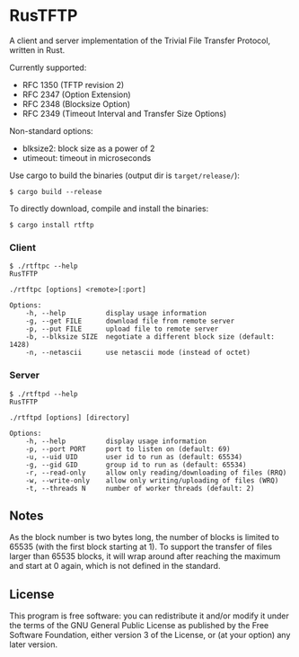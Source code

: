 RusTFTP
=======

A client and server implementation of the Trivial File Transfer Protocol,
written in Rust.


Currently supported:
* RFC 1350 (TFTP revision 2)
* RFC 2347 (Option Extension)
* RFC 2348 (Blocksize Option)
* RFC 2349 (Timeout Interval and Transfer Size Options)

Non-standard options:
* blksize2: block size as a power of 2
* utimeout: timeout in microseconds


Use cargo to build the binaries (output dir is `target/release/`):
```
$ cargo build --release
```

To directly download, compile and install the binaries:
```
$ cargo install rtftp
```


### Client

```
$ ./rtftpc --help
RusTFTP

./rtftpc [options] <remote>[:port]

Options:
    -h, --help          display usage information
    -g, --get FILE      download file from remote server
    -p, --put FILE      upload file to remote server
    -b, --blksize SIZE  negotiate a different block size (default: 1428)
    -n, --netascii      use netascii mode (instead of octet)
```


### Server

```
$ ./rtftpd --help
RusTFTP

./rtftpd [options] [directory]

Options:
    -h, --help          display usage information
    -p, --port PORT     port to listen on (default: 69)
    -u, --uid UID       user id to run as (default: 65534)
    -g, --gid GID       group id to run as (default: 65534)
    -r, --read-only     allow only reading/downloading of files (RRQ)
    -w, --write-only    allow only writing/uploading of files (WRQ)
    -t, --threads N     number of worker threads (default: 2)
```


## Notes

As the block number is two bytes long, the number of blocks is limited
to 65535 (with the first block starting at 1).
To support the transfer of files larger than 65535 blocks, it will wrap around
after reaching the maximum and start at 0 again, which is not defined in the
standard.


## License

This program is free software: you can redistribute it and/or modify
it under the terms of the GNU General Public License as published by
the Free Software Foundation, either version 3 of the License, or
(at your option) any later version.
